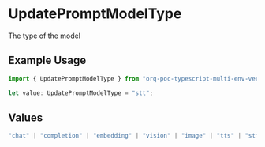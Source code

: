 # UpdatePromptModelType

The type of the model

## Example Usage

```typescript
import { UpdatePromptModelType } from "orq-poc-typescript-multi-env-version/models/operations";

let value: UpdatePromptModelType = "stt";
```

## Values

```typescript
"chat" | "completion" | "embedding" | "vision" | "image" | "tts" | "stt" | "rerank"
```